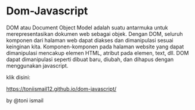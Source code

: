 # Dom-Javascript
DOM atau Document Object Model adalah suatu antarmuka untuk merepresentasikan dokumen web sebagai objek. Dengan DOM, seluruh komponen dari halaman web dapat diakses dan dimanipulasi sesuai keinginan kita. Komponen-komponen pada halaman website yang dapat dimanipulasi mencakup elemen HTML, atribut pada elemen, text, dll.  DOM dapat dimanipulasi seperti dibuat baru, diubah, dan dihapus dengan menggunakan javascript.

klik disini:

https://toniismail12.github.io/dom-javascript/

by @toni ismail
